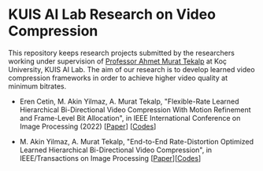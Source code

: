# KUIS AI Lab Research on Video Compression

This repository keeps research projects submitted by the researchers working under supervision of [Professor Ahmet Murat Tekalp](http://home.ku.edu.tr/~mtekalp/) at Koç University, KUIS AI Lab. The aim of our research is to develop learned video compression frameworks in order to achieve higher video quality at minimum bitrates.

* Eren Cetin, M. Akin Yilmaz, A. Murat Tekalp, "Flexible-Rate Learned Hierarchical Bi-Directional Video Compression With Motion Refinement and Frame-Level Bit Allocation", in IEEE International Conference on Image Processing (2022) [[Paper](https://arxiv.org/abs/2206.13613)] [[Codes](https://github.com/KUIS-AI-Tekalp-Research-Group/video-compression/tree/master/Flex-Rate-Hier-Bidir-Video-Compression)]

* M. Akin Yilmaz, A. Murat Tekalp, "End-to-End Rate-Distortion Optimized Learned
Hierarchical Bi-Directional Video Compression", in IEEE/Transactions on Image Processing [[Paper](https://arxiv.org/pdf/2112.09529.pdf)][[Codes](https://github.com/KUIS-AI-Tekalp-Research-Group/video-compression/tree/master/LHBDC)]
